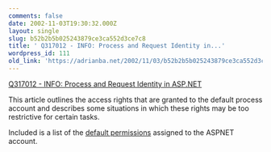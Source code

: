 ```yaml
---
comments: false
date: 2002-11-03T19:30:32.000Z
layout: single
slug: b52b2b5b025243879ce3ca552d3ce7c8
title: ' Q317012 - INFO: Process and Request Identity in...'
wordpress_id: 111
old_link: 'https://adrianba.net/2002/11/03/b52b2b5b025243879ce3ca552d3ce7c8/'
---
```

[
Q317012 - INFO: Process and Request Identity in ASP.NET](http://support.microsoft.com/default.aspx?scid=kb;en-us;Q317012)

This article outlines the access rights that are granted to the
default process account and describes some situations in which
these rights may be too restrictive for certain tasks.

Included is a list of the
[
default permissions](http://support.microsoft.com/default.aspx?scid=kb;en-us;Q317012#4) assigned to the ASPNET account.
